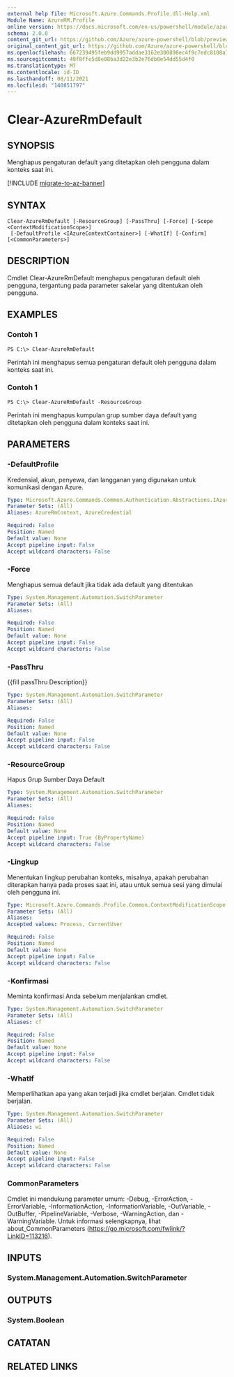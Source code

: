 ```yaml
---
external help file: Microsoft.Azure.Commands.Profile.dll-Help.xml
Module Name: AzureRM.Profile
online version: https://docs.microsoft.com/en-us/powershell/module/azurerm.profile/clear-azurermdefault
schema: 2.0.0
content_git_url: https://github.com/Azure/azure-powershell/blob/preview/src/ResourceManager/Profile/Commands.Profile/help/Clear-AzureRmDefault.md
original_content_git_url: https://github.com/Azure/azure-powershell/blob/preview/src/ResourceManager/Profile/Commands.Profile/help/Clear-AzureRmDefault.md
ms.openlocfilehash: 667239495feb9dd9957addae3162e300898ec4f9c7edc8108a7bb9b95d5cbbef
ms.sourcegitcommit: 49f8ffe5d8e08ba3d22e3b2e76db0e54dd55d4f0
ms.translationtype: MT
ms.contentlocale: id-ID
ms.lasthandoff: 08/11/2021
ms.locfileid: "140851797"
---
```

# Clear-AzureRmDefault

## SYNOPSIS
Menghapus pengaturan default yang ditetapkan oleh pengguna dalam konteks saat ini.

[!INCLUDE [migrate-to-az-banner](../../includes/migrate-to-az-banner.md)]

## SYNTAX

```
Clear-AzureRmDefault [-ResourceGroup] [-PassThru] [-Force] [-Scope <ContextModificationScope>]
 [-DefaultProfile <IAzureContextContainer>] [-WhatIf] [-Confirm] [<CommonParameters>]
```

## DESCRIPTION
Cmdlet Clear-AzureRmDefault menghapus pengaturan default oleh pengguna, tergantung pada parameter sakelar yang ditentukan oleh pengguna.

## EXAMPLES

### Contoh 1
```
PS C:\> Clear-AzureRmDefault
```

Perintah ini menghapus semua pengaturan default oleh pengguna dalam konteks saat ini.

### Contoh 1
```
PS C:\> Clear-AzureRmDefault -ResourceGroup
```

Perintah ini menghapus kumpulan grup sumber daya default yang ditetapkan oleh pengguna dalam konteks saat ini.

## PARAMETERS

### -DefaultProfile
Kredensial, akun, penyewa, dan langganan yang digunakan untuk komunikasi dengan Azure.

```yaml
Type: Microsoft.Azure.Commands.Common.Authentication.Abstractions.IAzureContextContainer
Parameter Sets: (All)
Aliases: AzureRmContext, AzureCredential

Required: False
Position: Named
Default value: None
Accept pipeline input: False
Accept wildcard characters: False
```

### -Force
Menghapus semua default jika tidak ada default yang ditentukan

```yaml
Type: System.Management.Automation.SwitchParameter
Parameter Sets: (All)
Aliases:

Required: False
Position: Named
Default value: None
Accept pipeline input: False
Accept wildcard characters: False
```

### -PassThru
{{fill passThru Description}}

```yaml
Type: System.Management.Automation.SwitchParameter
Parameter Sets: (All)
Aliases:

Required: False
Position: Named
Default value: None
Accept pipeline input: False
Accept wildcard characters: False
```

### -ResourceGroup
Hapus Grup Sumber Daya Default

```yaml
Type: System.Management.Automation.SwitchParameter
Parameter Sets: (All)
Aliases:

Required: False
Position: Named
Default value: None
Accept pipeline input: True (ByPropertyName)
Accept wildcard characters: False
```

### -Lingkup
Menentukan lingkup perubahan konteks, misalnya, apakah perubahan diterapkan hanya pada proses saat ini, atau untuk semua sesi yang dimulai oleh pengguna ini.

```yaml
Type: Microsoft.Azure.Commands.Profile.Common.ContextModificationScope
Parameter Sets: (All)
Aliases:
Accepted values: Process, CurrentUser

Required: False
Position: Named
Default value: None
Accept pipeline input: False
Accept wildcard characters: False
```

### -Konfirmasi
Meminta konfirmasi Anda sebelum menjalankan cmdlet.

```yaml
Type: System.Management.Automation.SwitchParameter
Parameter Sets: (All)
Aliases: cf

Required: False
Position: Named
Default value: None
Accept pipeline input: False
Accept wildcard characters: False
```

### -WhatIf
Memperlihatkan apa yang akan terjadi jika cmdlet berjalan.
Cmdlet tidak berjalan.

```yaml
Type: System.Management.Automation.SwitchParameter
Parameter Sets: (All)
Aliases: wi

Required: False
Position: Named
Default value: None
Accept pipeline input: False
Accept wildcard characters: False
```

### CommonParameters
Cmdlet ini mendukung parameter umum: -Debug, -ErrorAction, -ErrorVariable, -InformationAction, -InformationVariable, -OutVariable, -OutBuffer, -PipelineVariable, -Verbose, -WarningAction, dan -WarningVariable. Untuk informasi selengkapnya, lihat about_CommonParameters (https://go.microsoft.com/fwlink/?LinkID=113216).

## INPUTS

### System.Management.Automation.SwitchParameter

## OUTPUTS

### System.Boolean

## CATATAN

## RELATED LINKS
